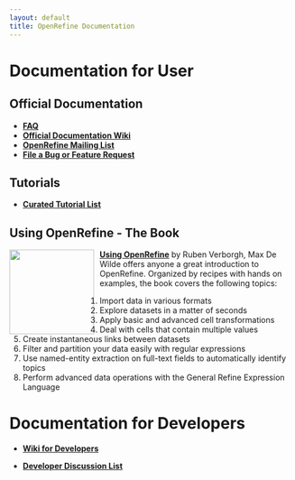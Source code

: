 ```yaml
---
layout: default
title: OpenRefine Documentation
---
```


# Documentation for User

## Official Documentation
+ **[FAQ](https://github.com/OpenRefine/OpenRefine/wiki/FAQ)**
+ **[Official Documentation Wiki](https://github.com/OpenRefine/OpenRefine/wiki/)**
+ **[OpenRefine Mailing List](http://groups.google.com/group/openrefine/)**
+ **[File a Bug or Feature Request](https://github.com/OpenRefine/OpenRefine/issues?milestone=&page=1&state=open)**

## Tutorials
+ **[Curated Tutorial List](https://github.com/OpenRefine/OpenRefine/wiki/External-Resources)**

## Using OpenRefine - The Book
<div style="float: left ; margin-right: 10px"><img src="https://raw.github.com/OpenRefine/openrefine.github.com/master/images/using-openrefine.jpg" width="150"/></div>

**[Using OpenRefine](http://www.packtpub.com/openrefine-guide-for-data-analysis-and-linking-dataset-to-the-web/book)** by Ruben Verborgh, Max De Wilde offers anyone a great introduction to OpenRefine. Organized by recipes with hands on examples, the book covers the following topics:

1. Import data in various formats
2. Explore datasets in a matter of seconds
3. Apply basic and advanced cell transformations
4. Deal with cells that contain multiple values
5. Create instantaneous links between datasets
6. Filter and partition your data easily with regular expressions
7. Use named-entity extraction on full-text fields to automatically identify topics
8. Perform advanced data operations with the General Refine Expression Language

# Documentation for Developers
* **[Wiki for Developers](https://github.com/OpenRefine/OpenRefine/wiki/Documentation-For-Developers)**
+ **[Developer Discussion List](https://groups.google.com/forum/?fromgroups#!forum/openrefine-dev)**
